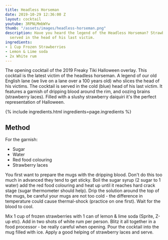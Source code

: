 ```yaml
---
title: Headless Horseman
date: 2019-10-29 12:36:00 Z
layout: cocktail
youtube: 3RPNLMmbWYw
thumb: "/assets/images/headless-horseman.png"
description: Have you heard the legend of the Headless Horseman? Strawberry Daiquiri,
  served in the head of his last victim.
ingredients:
- 1 Cup Frozen Strawberries
- Lemon & Lime soda
- 2x White rum
---
```


The opening cocktail of the 2019 Freaky Tiki Halloween overlay. This cocktail is the latest victim of the headless horseman. A legend of our old English lane (we live on a lane over a 100 years old) who slices the head of his victims. The cocktail is served in the cold (blue) head of his last victim. It features a garnish of dripping blood around the rim, and oozing brains (strawberry laces). Filled with a slushy strawberry daiquiri it's the perfect representation of Halloween.

{% include ingredients.html ingredients=page.ingredients %}

## Method

For the garnish:
* Sugar
* Water
* Red food colouring
* Strawberry laces

You first want to prepare the mugs with the dripping blood. Don't do this too much in advanced they tend to get sticky. Boil the sugar syrup (2 sugar to 1 water) add the red food colouring and heat up until it reaches hard crack stage (sugar thermometer should help). Drip the solution around the top of the mugs, be careful your mugs are not too cold - the difference in temperature could cause thermal-shock (practice on one first). Wait for the blood to cool.

Mix 1 cup of frozen strawberries with 1 can of lemon & lime soda (Sprite, Z-up etc). Add in two shots of white rum per person. Blitz it all together in a food processor - be really careful when opening. Pour the cocktail into the mug filled with ice. Apply a good helping of strawberry laces and serve.


